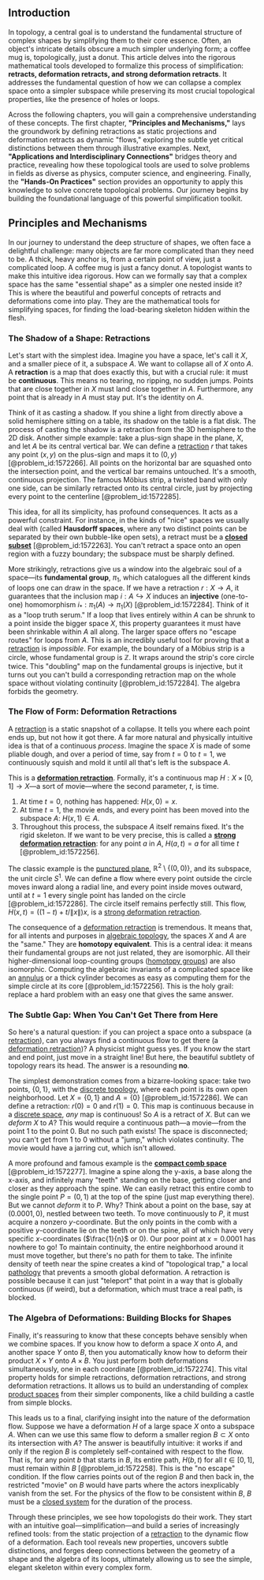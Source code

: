 ## Introduction
In topology, a central goal is to understand the fundamental structure of complex shapes by simplifying them to their core essence. Often, an object's intricate details obscure a much simpler underlying form; a coffee mug is, topologically, just a donut. This article delves into the rigorous mathematical tools developed to formalize this process of simplification: **retracts, deformation retracts, and strong deformation retracts**. It addresses the fundamental question of how we can collapse a complex space onto a simpler subspace while preserving its most crucial topological properties, like the presence of holes or loops.

Across the following chapters, you will gain a comprehensive understanding of these concepts. The first chapter, **"Principles and Mechanisms,"** lays the groundwork by defining retractions as static projections and deformation retracts as dynamic "flows," exploring the subtle yet critical distinctions between them through illustrative examples. Next, **"Applications and Interdisciplinary Connections"** bridges theory and practice, revealing how these topological tools are used to solve problems in fields as diverse as physics, computer science, and engineering. Finally, the **"Hands-On Practices"** section provides an opportunity to apply this knowledge to solve concrete topological problems. Our journey begins by building the foundational language of this powerful simplification toolkit.

## Principles and Mechanisms

In our journey to understand the deep structure of shapes, we often face a delightful challenge: many objects are far more complicated than they need to be. A thick, heavy anchor is, from a certain point of view, just a complicated loop. A coffee mug is just a fancy donut. A topologist wants to make this intuitive idea rigorous. How can we formally say that a complex space has the same "essential shape" as a simpler one nested inside it? This is where the beautiful and powerful concepts of retracts and deformations come into play. They are the mathematical tools for simplifying spaces, for finding the load-bearing skeleton hidden within the flesh.

### The Shadow of a Shape: Retractions

Let's start with the simplest idea. Imagine you have a space, let's call it $X$, and a smaller piece of it, a subspace $A$. We want to collapse all of $X$ onto $A$. A **retraction** is a map that does exactly this, but with a crucial rule: it must be **continuous**. This means no tearing, no ripping, no sudden jumps. Points that are close together in $X$ must land close together in $A$. Furthermore, any point that is already in $A$ must stay put. It's the identity on $A$.

Think of it as casting a shadow. If you shine a light from directly above a solid hemisphere sitting on a table, its shadow on the table is a flat disk. The process of casting the shadow is a retraction from the 3D hemisphere to the 2D disk. Another simple example: take a plus-sign shape in the plane, $X$, and let $A$ be its central vertical bar. We can define a [retraction](@article_id:150663) $r$ that takes any point $(x,y)$ on the plus-sign and maps it to $(0,y)$ [@problem_id:1572266]. All points on the horizontal bar are squashed onto the intersection point, and the vertical bar remains untouched. It's a smooth, continuous projection. The famous Möbius strip, a twisted band with only one side, can be similarly retracted onto its central circle, just by projecting every point to the centerline [@problem_id:1572285].

This idea, for all its simplicity, has profound consequences. It acts as a powerful constraint. For instance, in the kinds of "nice" spaces we usually deal with (called **Hausdorff spaces**, where any two distinct points can be separated by their own bubble-like open sets), a retract must be a **[closed subset](@article_id:154639)** [@problem_id:1572263]. You can't retract a space onto an open region with a fuzzy boundary; the subspace must be sharply defined.

More strikingly, retractions give us a window into the algebraic soul of a space—its **fundamental group**, $\pi_1$, which catalogues all the different kinds of loops one can draw in the space. If we have a retraction $r: X \to A$, it guarantees that the inclusion map $i: A \hookrightarrow X$ induces an **injective** (one-to-one) homomorphism $i_*: \pi_1(A) \to \pi_1(X)$ [@problem_id:1572284]. Think of it as a "loop truth serum." If a loop that lives entirely within $A$ can be shrunk to a point inside the bigger space $X$, this property guarantees it must have been shrinkable within $A$ all along. The larger space offers no "escape routes" for loops from $A$. This is an incredibly useful tool for proving that a [retraction](@article_id:150663) is *impossible*. For example, the boundary of a Möbius strip is a circle, whose fundamental group is $\mathbb{Z}$. It wraps around the strip's core circle twice. This "doubling" map on the fundamental groups is injective, but it turns out you can't build a corresponding retraction map on the whole space without violating continuity [@problem_id:1572284]. The algebra forbids the geometry.

### The Flow of Form: Deformation Retractions

A [retraction](@article_id:150663) is a static snapshot of a collapse. It tells you where each point ends up, but not how it got there. A far more natural and physically intuitive idea is that of a continuous *process*. Imagine the space $X$ is made of some pliable dough, and over a period of time, say from $t=0$ to $t=1$, we continuously squish and mold it until all that's left is the subspace $A$.

This is a **[deformation retraction](@article_id:147542)**. Formally, it's a continuous map $H: X \times [0,1] \to X$—a sort of movie—where the second parameter, $t$, is time.
1.  At time $t=0$, nothing has happened: $H(x,0) = x$.
2.  At time $t=1$, the movie ends, and every point has been moved into the subspace $A$: $H(x,1) \in A$.
3.  Throughout this process, the subspace $A$ itself remains fixed. It's the rigid skeleton. If we want to be very precise, this is called a **[strong deformation retraction](@article_id:157622)**: for any point $a$ in $A$, $H(a,t) = a$ for all time $t$ [@problem_id:1572256].

The classic example is the [punctured plane](@article_id:149768), $\mathbb{R}^2 \setminus \{(0,0)\}$, and its subspace, the unit circle $S^1$. We can define a flow where every point outside the circle moves inward along a radial line, and every point inside moves outward, until at $t=1$ every single point has landed on the circle [@problem_id:1572286]. The circle itself remains perfectly still. This flow, $H(x,t) = ((1-t) + t/\|x\|)x$, is a [strong deformation retraction](@article_id:157622).

The consequence of a [deformation retraction](@article_id:147542) is tremendous. It means that, for all intents and purposes in [algebraic topology](@article_id:137698), the spaces $X$ and $A$ are the "same." They are **homotopy equivalent**. This is a central idea: it means their fundamental groups are not just related, they are isomorphic. All their higher-dimensional loop-counting groups ([homotopy groups](@article_id:159391)) are also isomorphic. Computing the algebraic invariants of a complicated space like an [annulus](@article_id:163184) or a thick cylinder becomes as easy as computing them for the simple circle at its core [@problem_id:1572256]. This is the holy grail: replace a hard problem with an easy one that gives the same answer.

### The Subtle Gap: When You Can't Get There from Here

So here's a natural question: if you can project a space onto a subspace (a [retraction](@article_id:150663)), can you always find a continuous flow to get there (a [deformation retraction](@article_id:147542))? A physicist might guess yes. If you know the start and end point, just move in a straight line! But here, the beautiful subtlety of topology rears its head. The answer is a resounding **no**.

The simplest demonstration comes from a bizarre-looking space: take two points, $\{0, 1\}$, with the [discrete topology](@article_id:152128), where each point is its own open neighborhood. Let $X = \{0, 1\}$ and $A = \{0\}$ [@problem_id:1572286]. We can define a retraction: $r(0)=0$ and $r(1)=0$. This map is continuous because in a [discrete space](@article_id:155191), *any* map is continuous! So $A$ is a retract of $X$. But can we *deform* $X$ to $A$? This would require a continuous path—a movie—from the point $1$ to the point $0$. But no such path exists! The space is disconnected; you can't get from $1$ to $0$ without a "jump," which violates continuity. The movie would have a jarring cut, which isn't allowed.

A more profound and famous example is the **[compact comb space](@article_id:157277)** [@problem_id:1572277]. Imagine a spine along the y-axis, a base along the x-axis, and infinitely many "teeth" standing on the base, getting closer and closer as they approach the spine. We can easily retract this entire comb to the single point $P=(0,1)$ at the top of the spine (just map everything there). But we cannot *deform* it to $P$. Why? Think about a point on the base, say at $(0.0001, 0)$, nestled between two teeth. To move continuously to $P$, it must acquire a nonzero $y$-coordinate. But the only points in the comb with a positive $y$-coordinate lie on the teeth or on the spine, all of which have very specific $x$-coordinates ($\frac{1}{n}$ or $0$). Our poor point at $x=0.0001$ has nowhere to go! To maintain continuity, the entire neighborhood around it must move together, but there's no path for them to take. The infinite density of teeth near the spine creates a kind of "topological trap," a local [pathology](@article_id:193146) that prevents a smooth global deformation. A retraction is possible because it can just "teleport" that point in a way that is globally continuous (if weird), but a deformation, which must trace a real path, is blocked.

### The Algebra of Deformations: Building Blocks for Shapes

Finally, it's reassuring to know that these concepts behave sensibly when we combine spaces. If you know how to deform a space $X$ onto $A$, and another space $Y$ onto $B$, then you automatically know how to deform their product $X \times Y$ onto $A \times B$. You just perform both deformations simultaneously, one in each coordinate [@problem_id:1572274]. This vital property holds for simple retractions, deformation retractions, and strong deformation retractions. It allows us to build an understanding of complex [product spaces](@article_id:151199) from their simpler components, like a child building a castle from simple blocks.

This leads us to a final, clarifying insight into the nature of the deformation flow. Suppose we have a deformation $H$ of a large space $X$ onto a subspace $A$. When can we use this same flow to deform a smaller region $B \subset X$ onto its intersection with $A$? The answer is beautifully intuitive: it works if and only if the region $B$ is completely self-contained with respect to the flow. That is, for any point $b$ that starts in $B$, its entire path, $H(b,t)$ for all $t \in [0,1]$, must remain within $B$ [@problem_id:1572258]. This is the "no escape" condition. If the flow carries points out of the region $B$ and then back in, the restricted "movie" on $B$ would have parts where the actors inexplicably vanish from the set. For the physics of the flow to be consistent within $B$, $B$ must be a [closed system](@article_id:139071) for the duration of the process.

Through these principles, we see how topologists do their work. They start with an intuitive goal—simplification—and build a series of increasingly refined tools: from the static projection of a [retraction](@article_id:150663) to the dynamic flow of a deformation. Each tool reveals new properties, uncovers subtle distinctions, and forges deep connections between the geometry of a shape and the algebra of its loops, ultimately allowing us to see the simple, elegant skeleton within every complex form.